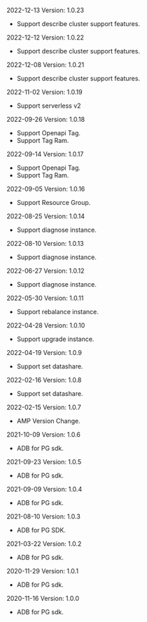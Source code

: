 2022-12-13 Version: 1.0.23
- Support describe cluster support features.


2022-12-12 Version: 1.0.22
- Support describe cluster support features.


2022-12-08 Version: 1.0.21
- Support describe cluster support features.


2022-11-02 Version: 1.0.19
- Support serverless v2


2022-09-26 Version: 1.0.18
- Support Openapi Tag.
- Support Tag Ram.


2022-09-14 Version: 1.0.17
- Support Openapi Tag.
- Support Tag Ram.


2022-09-05 Version: 1.0.16
- Support Resource Group.

2022-08-25 Version: 1.0.14
- Support diagnose instance.

2022-08-10 Version: 1.0.13
- Support diagnose instance.

2022-06-27 Version: 1.0.12
- Support diagnose instance.

2022-05-30 Version: 1.0.11
- Support rebalance instance.

2022-04-28 Version: 1.0.10
- Support upgrade instance.

2022-04-19 Version: 1.0.9
- Support set datashare.

2022-02-16 Version: 1.0.8
- Support set datashare.

2022-02-15 Version: 1.0.7
- AMP Version Change.

2021-10-09 Version: 1.0.6
- ADB for PG sdk.

2021-09-23 Version: 1.0.5
- ADB for PG sdk.

2021-09-09 Version: 1.0.4
- ADB for PG sdk.

2021-08-10 Version: 1.0.3
- ADB for PG SDK.

2021-03-22 Version: 1.0.2
- ADB for PG sdk.

2020-11-29 Version: 1.0.1
- ADB for PG sdk.

2020-11-16 Version: 1.0.0
- ADB for PG sdk.

